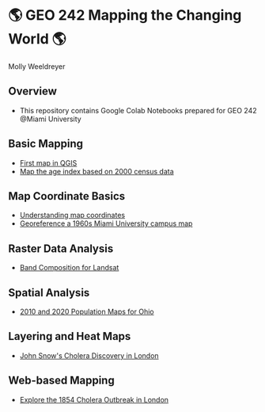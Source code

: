 # :earth_americas: GEO 242 Mapping the Changing World :earth_americas:

Molly Weeldreyer

## Overview
- This repository contains Google Colab Notebooks prepared for GEO 242 @Miami University

## Basic Mapping

- [First map in QGIS](https://github.com/mollymw/mollymw-gis-project-portfolio-geo242/blob/fc510570bac0fe2255cbf8e97e77baaf74a2d494/basic-mapping/North_American_River_Basins.ipynb)
- [Map the age index based on 2000 census data](https://github.com/mollymw/mollymw-gis-project-portfolio-geo242/blob/fc510570bac0fe2255cbf8e97e77baaf74a2d494/basic-mapping/Age_Index_Mapping.ipynb)

## Map Coordinate Basics

- [Understanding map coordinates](https://github.com/mollymw/mollymw-gis-project-portfolio-geo242/blob/fc510570bac0fe2255cbf8e97e77baaf74a2d494/map-coordinate-basics/Understanding_Coordinates.ipynb)
- [Georeference a 1960s Miami University campus map](https://github.com/mollymw/mollymw-gis-project-portfolio-geo242/blob/fc510570bac0fe2255cbf8e97e77baaf74a2d494/map-coordinate-basics/Georeferencing.ipynb)

## Raster Data Analysis
- [Band Composition for Landsat](https://github.com/mollymw/mollymw-gis-project-portfolio-geo242/blob/3105935460beea513067de2e6de9f6406f8d2f97/raster-data-analysis/Band_Composition_For_Landsat.ipynb)

## Spatial Analysis
- [2010 and 2020 Population Maps for Ohio](https://github.com/mollymw/mollymw-gis-project-portfolio-geo242/blob/f84660fea39c5f53ef5df2c06e2f1f0084f3d36e/layering-and-heat-maps/John%20Snow's%20Cholera%20Discovery%20in%20London.ipynb)

## Layering and Heat Maps
- [John Snow's Cholera Discovery in London](https://github.com/mollymw/mollymw-gis-project-portfolio-geo242/blob/749d819c80ff1ea2748233c4e51f4352c662c3b3/layering-and-heat-maps/John%20Snow's%20Cholera%20Discovery%20in%20London.ipynb)

## Web-based Mapping
- [Explore the 1854 Cholera Outbreak in London](https://miamioh.maps.arcgis.com/home/item.html?id=886772f9aee84bad8c8928c57f826e62#overview)
